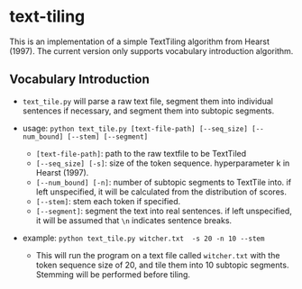 # text-tiling

This is an implementation of a simple TextTiling algorithm from Hearst (1997).
The current version only supports vocabulary introduction algorithm.

## Vocabulary Introduction

- `text_tile.py` will parse a raw text file, segment them into individual sentences if necessary, and segment them into subtopic segments.
- usage: `python text_tile.py [text-file-path] [--seq_size] [--num_bound] [--stem] [--segment] `
  - `[text-file-path]`: path to the raw textfile to be TextTiled
  - `[--seq_size] [-s]`: size of the token sequence. hyperparameter k in Hearst (1997).
  - `[--num_bound] [-n]`: number of subtopic segments to TextTile into. if left unspecified, it will be calculated from the distribution of scores.
  - `[--stem]`: stem each token if specified.
  - `[--segment]`: segment the text into real sentences. if left unspecified, it will be assumed that `\n` indicates sentence breaks. 

- example: `python text_tile.py witcher.txt  -s 20 -n 10 --stem`
  - This will run the program on a text file called `witcher.txt` with the token sequence size of 20, and tile them into 10 subtopic segments. Stemming will be performed before tiling.
